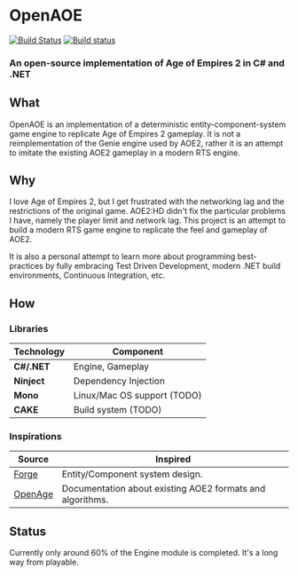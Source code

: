 # OpenAOE
[![Build Status](https://travis-ci.org/Simie/OpenAOE.svg?branch=master)](https://travis-ci.org/Simie/OpenAOE) [![Build status](https://ci.appveyor.com/api/projects/status/epcr87670moybn4h?svg=true)](https://ci.appveyor.com/project/Simie/openaoe)

### An open-source implementation of Age of Empires 2 in C# and .NET

## What

OpenAOE is an implementation of a deterministic entity-component-system game engine to replicate Age of Empires 2 gameplay. It is not a reimplementation of the Genie engine used by AOE2, rather it is an attempt to imitate the existing AOE2 gameplay in a modern RTS engine.

## Why

I love Age of Empires 2, but I get frustrated with the networking lag and the restrictions of the original game. AOE2:HD didn't fix the particular problems I have, namely the player limit and network lag. 
This project is an attempt to build a modern RTS game engine to replicate the feel and gameplay of AOE2.

It is also a personal attempt to learn more about programming best-practices by fully embracing Test Driven Development, modern .NET build environments, Continuous Integration, etc.

## How

### Libraries

Technology                | Component
--------------------------|----------
**C#/.NET**               | Engine, Gameplay
**Ninject**               | Dependency Injection
**Mono**                  | Linux/Mac OS support (TODO)
**CAKE**                  | Build system (TODO)

### Inspirations

Source                    | Inspired
--------------------------|----------
[Forge][Forge]            | Entity/Component system design.
[OpenAge][OpenAge]        | Documentation about existing AOE2 formats and algorithms.

[Forge]: https://github.com/jacobdufault/forge
[OpenAge]: https://github.com/SFTtech/openage

## Status

Currently only around 60% of the Engine module is completed. It's a long way from playable.
